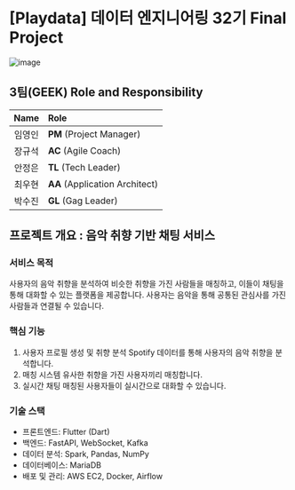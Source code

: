 # [Playdata] 데이터 엔지니어링 32기 Final Project
![image](https://velog.velcdn.com/images/s00zzang/post/42d4f804-8515-421d-b55b-b780c827bc21/image.jpg)


## 3팀(GEEK) Role and Responsibility

| Name | Role |
|:------:|:--------|
| 임영인 | **PM** (Project Manager) |
| 장규석 | **AC** (Agile Coach) |
| 안정은 | **TL** (Tech Leader) |
| 최우현 | **AA** (Application Architect) |
| 박수진 | **GL** (Gag Leader)|


##  프로젝트 개요 : 음악 취향 기반 채팅 서비스
### 서비스 목적
사용자의 음악 취향을 분석하여 비슷한 취향을 가진 사람들을 매칭하고, 이들이 채팅을 통해 대화할 수 있는 플랫폼을 제공합니다. 사용자는 음악을 통해 공통된 관심사를 가진 사람들과 연결될 수 있습니다.

### 핵심 기능
1. 사용자 프로필 생성 및 취향 분석
  Spotify 데이터를 통해 사용자의 음악 취향을 분석합니다.
2. 매칭 시스템
  유사한 취향을 가진 사용자끼리 매칭합니다.
3. 실시간 채팅
  매칭된 사용자들이 실시간으로 대화할 수 있습니다.

### 기술 스택
- 프론트엔드: Flutter (Dart)
- 백엔드: FastAPI, WebSocket, Kafka
- 데이터 분석: Spark, Pandas, NumPy
- 데이터베이스: MariaDB
- 배포 및 관리: AWS EC2, Docker, Airflow
